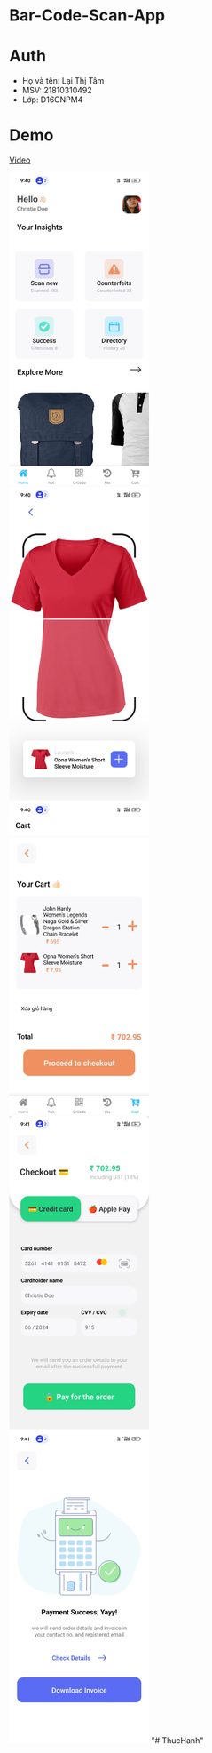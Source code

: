 # Bar-Code-Scan-App

# Auth

- Họ và tên: Lại Thị Tâm
- MSV: 21810310492
- Lớp: D16CNPM4

# Demo

[Video](https://drive.google.com/file/d/1emejwIyocPYAeRziCL5V9j5ZSgbLzrha/view?usp=sharing)

<img src="./Home.jpg" alt="Home" width="50%">
<img src="./Scan.jpg" alt="Scan" width="50%">
<img src="./Cart.jpg" alt="Cart" width="50%">
<img src="./CheckOut.jpg" alt="CheckOut" width="50%">
<img src="./Payment.jpg" alt="Payments" width="50%">
"# ThucHanh" 
